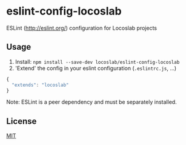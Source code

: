 # eslint-config-locoslab
ESLint (http://eslint.org/) configuration for Locoslab projects

## Usage
1. Install: `npm install --save-dev locoslab/eslint-config-locoslab`
2. 'Extend' the config in your eslint configuration (`.eslintrc.js`, ...)

```js
{
  "extends": "locoslab"
}
```

Note: ESLint is a peer dependency and must be separately installed.

## License

[MIT](http://opensource.org/licenses/MIT)
